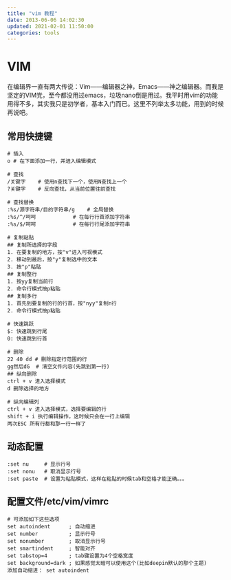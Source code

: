 ```yaml
---
title: "vim 教程"
date: 2013-06-06 14:02:30
updated: 2021-02-01 11:50:00
categories: tools
---
```

# VIM
在编辑界一直有两大传说：Vim——编辑器之神，Emacs——神之编辑器。而我是坚定的VIM党，至今都没用过emacs，垃圾nano倒是用过。我平时用vim的功能用得不多，其实我只是初学者，基本入门而已。这里不列举太多功能，用到的时候再说吧。

## 常用快捷键

```shell
# 插入
o # 在下面添加一行，并进入编辑模式

# 查找
/关键字	# 使用n查找下一个，使用N查找上一个
?关键字	# 反向查找，从当前位置往前查找

# 查找替换
:%s/源字符串/目的字符串/g    # 全局替换
:%s/^/呵呵			# 在每行行首添加字符串
:%s/$/呵呵			# 在每行行尾添加字符串

# 复制粘贴
## 复制所选择的字段
1. 在要复制的地方，按"v"进入可视模式
2. 移动到最后，按"y"复制选中的文本
3. 按"p"粘贴
## 复制整行
1. 按yy复制当前行
2. 命令行模式按p粘贴
## 复制多行
1. 首先到要复制的行的行首，按"nyy"复制n行
2. 命令行模式按p粘贴

# 快速跳跃
$: 快速跳到行尾
0: 快速跳到行首

# 删除
22 40 dd # 删除指定行范围的行
gg然后dG  # 清空文件内容(先跳到第一行)
## 纵向删除
ctrl + v 进入选择模式
d 删除选择的地方

# 纵向编辑列
ctrl + v 进入选择模式，选择要编辑的行
shift + i 执行编辑操作，这时候只会在一行上编辑
两次ESC 所有行都和那一行一样了
```

## 动态配置

```shell
:set nu		# 显示行号
:set nonu	# 取消显示行号
:set paste	# 设置为粘贴模式，这样在粘贴的时候tab和空格才能正确。。。
```

## 配置文件/etc/vim/vimrc

    # 可添加如下这些选项
    set autoindent      ; 自动缩进
    set number          ; 显示行号
    set nonumber		; 取消显示行号
    set smartindent     ; 智能对齐
    set tabstop=4       ; tab键设置为4个空格宽度
    set background=dark ; 如果感觉太暗可以使用这个(比如deepin默认的那个主题)
    添加自动缩进： set autoindent

